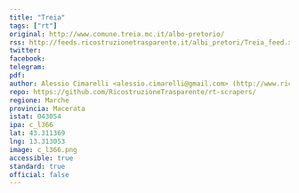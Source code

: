 ```yaml
---
title: "Treia"
tags: ["rt"]
original: http://www.comune.treia.mc.it/albo-pretorio/
rss: http://feeds.ricostruzionetrasparente.it/albi_pretori/Treia_feed.xml
twitter: 
facebook: 
telegram: 
pdf: 
author: Alessio Cimarelli <alessio.cimarelli@gmail.com> (http://www.ricostruzionetrasparente.it)
repo: https://github.com/RicostruzioneTrasparente/rt-scrapers/
regione: Marche
provincia: Macerata
istat: 043054
ipa: c_l366
lat: 43.311369
lng: 13.313053
image: c_l366.png
accessible: true
standard: true
official: false
---
```

